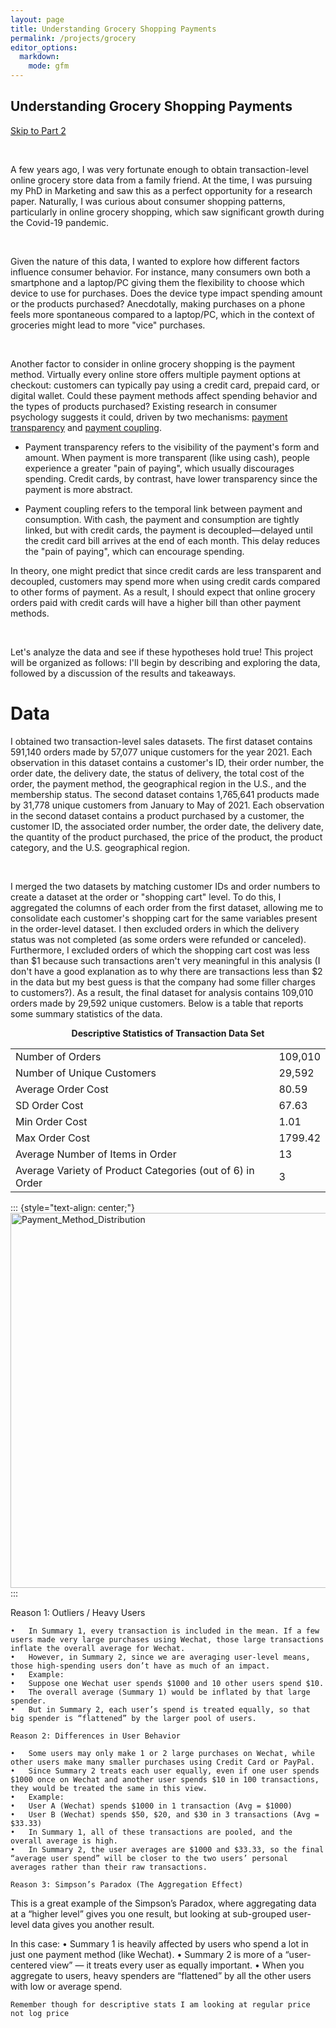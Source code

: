 ```yaml
---
layout: page
title: Understanding Grocery Shopping Payments
permalink: /projects/grocery
editor_options:
  markdown:
    mode: gfm
---
```


## Understanding Grocery Shopping Payments

[Skip to Part 2](/pages/grocery-part2)

<br>

A few years ago, I was very fortunate enough to obtain transaction-level online grocery store data from a family friend. At the time, I was pursuing my PhD in Marketing and saw this as a perfect opportunity for a research paper. Naturally, I was curious about consumer shopping patterns, particularly in online grocery shopping, which saw significant growth during the Covid-19 pandemic.

<br>

Given the nature of this data, I wanted to explore how different factors influence consumer behavior. For instance, many consumers own both a smartphone and a laptop/PC giving them the flexibility to choose which device to use for purchases. Does the device type impact spending amount or the products purchased? Anecdotally, making purchases on a phone feels more spontaneous compared to a laptop/PC, which in the context of groceries might lead to more "vice" purchases.

<br>

Another factor to consider in online grocery shopping is the payment method. Virtually every online store offers multiple payment options at checkout: customers can typically pay using a credit card, prepaid card, or digital wallet. Could these payment methods affect spending behavior and the types of products purchased? Existing research in consumer psychology suggests it could, driven by two mechanisms: [payment transparency](https://link.springer.com/article/10.1023/A:1027444717586) and [payment coupling](https://pubsonline.informs.org/doi/10.1287/mksc.17.1.4).

-   Payment transparency refers to the visibility of the payment's form and amount. When payment is more transparent (like using cash), people experience a greater "pain of paying", which usually discourages spending. Credit cards, by contrast, have lower transparency since the payment is more abstract.

<!-- -->

-   Payment coupling refers to the temporal link between payment and consumption. With cash, the payment and consumption are tightly linked, but with credit cards, the payment is decoupled—delayed until the credit card bill arrives at the end of each month. This delay reduces the "pain of paying", which can encourage spending.

In theory, one might predict that since credit cards are less transparent and decoupled, customers may spend more when using credit cards compared to other forms of payment. As a result, I should expect that online grocery orders paid with credit cards will have a higher bill than other payment methods.

<br>

Let's analyze the data and see if these hypotheses hold true! This project will be organized as follows: I'll begin by describing and exploring the data, followed by a discussion of the results and takeaways.

# Data

I obtained two transaction-level sales datasets. The first dataset contains 591,140 orders made by 57,077 unique customers for the year 2021. Each observation in this dataset contains a customer's ID, their order number, the order date, the delivery date, the status of delivery, the total cost of the order, the payment method, the geographical region in the U.S., and the membership status. The second dataset contains 1,765,641 products made by 31,778 unique customers from January to May of 2021. Each observation in the second dataset contains a product purchased by a customer, the customer ID, the associated order number, the order date, the delivery date, the quantity of the product purchased, the price of the product, the product category, and the U.S. geographical region.

<br>

I merged the two datasets by matching customer IDs and order numbers to create a dataset at the order or "shopping cart" level. To do this, I aggregated the columns of each order from the first dataset, allowing me to consolidate each customer's shopping cart for the same variables present in the order-level dataset. I then excluded orders in which the delivery status was not completed (as some orders were refunded or canceled). Furthermore, I excluded orders of which the shopping cart cost was less than \$1 because such transactions aren't very meaningful in this analysis (I don't have a good explanation as to why there are transactions less than \$2 in the data but my best guess is that the company had some filler charges to customers?). As a result, the final dataset for analysis contains 109,010 orders made by 29,592 unique customers. Below is a table that reports some summary statistics of the data. <br>

<div style="text-align: center; margin: 0px 0;">
  <h3 style="margin: 0; font-size: 14px;">Descriptive Statistics of Transaction Data Set</h3>
</div>

|                                                           |         |
|-----------------------------------------------------------|---------|
| Number of Orders                                          | 109,010 |
| Number of Unique Customers                                | 29,592  |
| Average Order Cost                                        | 80.59   |
| SD Order Cost                                             | 67.63   |
| Min Order Cost                                            | 1.01    |
| Max Order Cost                                            | 1799.42 |
| Average Number of Items in Order                          | 13      |
| Average Variety of Product Categories (out of 6) in Order | 3       |

::: {style="text-align: center;"} <img src="https://jeffreylckang.github.io/assets/img/projects/grocery/Payment_Method_Distribution.png" alt="Payment_Method_Distribution" width="600"/> :::

Reason 1: Outliers / Heavy Users

```         
•   In Summary 1, every transaction is included in the mean. If a few users made very large purchases using Wechat, those large transactions inflate the overall average for Wechat.
•   However, in Summary 2, since we are averaging user-level means, those high-spending users don’t have as much of an impact.
•   Example:
•   Suppose one Wechat user spends $1000 and 10 other users spend $10.
•   The overall average (Summary 1) would be inflated by that large spender.
•   But in Summary 2, each user’s spend is treated equally, so that big spender is “flattened” by the larger pool of users.

Reason 2: Differences in User Behavior

•   Some users may only make 1 or 2 large purchases on Wechat, while other users make many smaller purchases using Credit Card or PayPal.
•   Since Summary 2 treats each user equally, even if one user spends $1000 once on Wechat and another user spends $10 in 100 transactions, they would be treated the same in this view.
•   Example:
•   User A (Wechat) spends $1000 in 1 transaction (Avg = $1000)
•   User B (Wechat) spends $50, $20, and $30 in 3 transactions (Avg = $33.33)
•   In Summary 1, all of these transactions are pooled, and the overall average is high.
•   In Summary 2, the user averages are $1000 and $33.33, so the final “average user spend” will be closer to the two users’ personal averages rather than their raw transactions.

Reason 3: Simpson’s Paradox (The Aggregation Effect)
```

This is a great example of the Simpson’s Paradox, where aggregating data at a “higher level” gives you one result, but looking at sub-grouped user-level data gives you another result.

In this case: • Summary 1 is heavily affected by users who spend a lot in just one payment method (like Wechat). • Summary 2 is more of a “user-centered view” — it treats every user as equally important. • When you aggregate to users, heavy spenders are “flattened” by all the other users with low or average spend.

```         
Remember though for descriptive stats I am looking at regular price not log price
```
